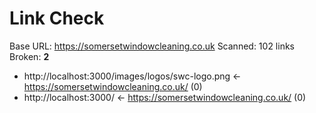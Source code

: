 # Link Check
Base URL: https://somersetwindowcleaning.co.uk
Scanned: 102 links
Broken: **2**

- http://localhost:3000/images/logos/swc-logo.png ← https://somersetwindowcleaning.co.uk/ (0)
- http://localhost:3000/ ← https://somersetwindowcleaning.co.uk/ (0)